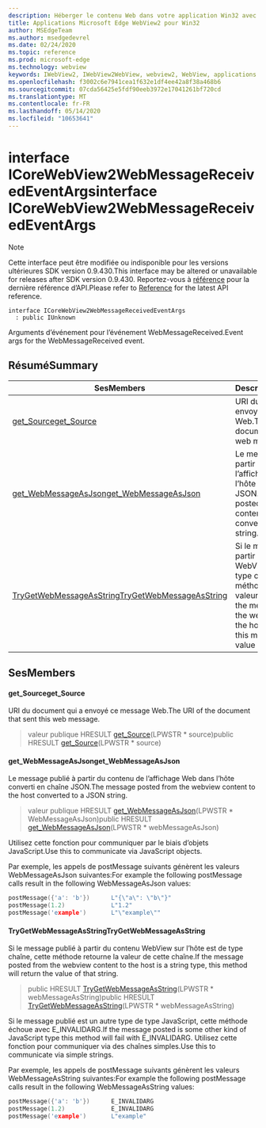```yaml
---
description: Héberger le contenu Web dans votre application Win32 avec le contrôle Microsoft Edge WebView2
title: Applications Microsoft Edge WebView2 pour Win32
author: MSEdgeTeam
ms.author: msedgedevrel
ms.date: 02/24/2020
ms.topic: reference
ms.prod: microsoft-edge
ms.technology: webview
keywords: IWebView2, IWebView2WebView, webview2, WebView, applications Win32, Win32, Edge, ICoreWebView2, ICoreWebView2Host, contrôle de navigateur, html Edge
ms.openlocfilehash: f3002c6e7941cea1f632e1df4ee42a8f38a468b6
ms.sourcegitcommit: 07cda56425e5fdf90eeb3972e17041261bf720cd
ms.translationtype: MT
ms.contentlocale: fr-FR
ms.lasthandoff: 05/14/2020
ms.locfileid: "10653641"
---
```

# <span data-ttu-id="377b8-104">interface ICoreWebView2WebMessageReceivedEventArgs</span><span class="sxs-lookup"><span data-stu-id="377b8-104">interface ICoreWebView2WebMessageReceivedEventArgs</span></span> 

> [!NOTE]
> <span data-ttu-id="377b8-105">Cette interface peut être modifiée ou indisponible pour les versions ultérieures SDK version 0.9.430.</span><span class="sxs-lookup"><span data-stu-id="377b8-105">This interface may be altered or unavailable for releases after SDK version 0.9.430.</span></span> <span data-ttu-id="377b8-106">Reportez-vous à [référence](../../../webview2-api-reference.md) pour la dernière référence d’API.</span><span class="sxs-lookup"><span data-stu-id="377b8-106">Please refer to [Reference](../../../webview2-api-reference.md) for the latest API reference.</span></span>

```
interface ICoreWebView2WebMessageReceivedEventArgs
  : public IUnknown
```

<span data-ttu-id="377b8-107">Arguments d’événement pour l’événement WebMessageReceived.</span><span class="sxs-lookup"><span data-stu-id="377b8-107">Event args for the WebMessageReceived event.</span></span>

## <span data-ttu-id="377b8-108">Résumé</span><span class="sxs-lookup"><span data-stu-id="377b8-108">Summary</span></span>

 <span data-ttu-id="377b8-109">Ses</span><span class="sxs-lookup"><span data-stu-id="377b8-109">Members</span></span>                        | <span data-ttu-id="377b8-110">Descriptions</span><span class="sxs-lookup"><span data-stu-id="377b8-110">Descriptions</span></span>
--------------------------------|---------------------------------------------
[<span data-ttu-id="377b8-111">get_Source</span><span class="sxs-lookup"><span data-stu-id="377b8-111">get_Source</span></span>](#get_source) | <span data-ttu-id="377b8-112">URI du document qui a envoyé ce message Web.</span><span class="sxs-lookup"><span data-stu-id="377b8-112">The URI of the document that sent this web message.</span></span>
[<span data-ttu-id="377b8-113">get_WebMessageAsJson</span><span class="sxs-lookup"><span data-stu-id="377b8-113">get_WebMessageAsJson</span></span>](#get_webmessageasjson) | <span data-ttu-id="377b8-114">Le message publié à partir du contenu de l’affichage Web dans l’hôte converti en chaîne JSON.</span><span class="sxs-lookup"><span data-stu-id="377b8-114">The message posted from the webview content to the host converted to a JSON string.</span></span>
[<span data-ttu-id="377b8-115">TryGetWebMessageAsString</span><span class="sxs-lookup"><span data-stu-id="377b8-115">TryGetWebMessageAsString</span></span>](#trygetwebmessageasstring) | <span data-ttu-id="377b8-116">Si le message publié à partir du contenu WebView sur l’hôte est de type chaîne, cette méthode retourne la valeur de cette chaîne.</span><span class="sxs-lookup"><span data-stu-id="377b8-116">If the message posted from the webview content to the host is a string type, this method will return the value of that string.</span></span>

## <span data-ttu-id="377b8-117">Ses</span><span class="sxs-lookup"><span data-stu-id="377b8-117">Members</span></span>

#### <span data-ttu-id="377b8-118">get_Source</span><span class="sxs-lookup"><span data-stu-id="377b8-118">get_Source</span></span> 

<span data-ttu-id="377b8-119">URI du document qui a envoyé ce message Web.</span><span class="sxs-lookup"><span data-stu-id="377b8-119">The URI of the document that sent this web message.</span></span>

> <span data-ttu-id="377b8-120">valeur publique HRESULT [get_Source](#get_source)(LPWSTR \* source)</span><span class="sxs-lookup"><span data-stu-id="377b8-120">public HRESULT [get_Source](#get_source)(LPWSTR \* source)</span></span>

#### <span data-ttu-id="377b8-121">get_WebMessageAsJson</span><span class="sxs-lookup"><span data-stu-id="377b8-121">get_WebMessageAsJson</span></span> 

<span data-ttu-id="377b8-122">Le message publié à partir du contenu de l’affichage Web dans l’hôte converti en chaîne JSON.</span><span class="sxs-lookup"><span data-stu-id="377b8-122">The message posted from the webview content to the host converted to a JSON string.</span></span>

> <span data-ttu-id="377b8-123">valeur publique HRESULT [get_WebMessageAsJson](#get_webmessageasjson)(LPWSTR \* WebMessageAsJson)</span><span class="sxs-lookup"><span data-stu-id="377b8-123">public HRESULT [get_WebMessageAsJson](#get_webmessageasjson)(LPWSTR \* webMessageAsJson)</span></span>

<span data-ttu-id="377b8-124">Utilisez cette fonction pour communiquer par le biais d’objets JavaScript.</span><span class="sxs-lookup"><span data-stu-id="377b8-124">Use this to communicate via JavaScript objects.</span></span>

<span data-ttu-id="377b8-125">Par exemple, les appels de postMessage suivants génèrent les valeurs WebMessageAsJson suivantes:</span><span class="sxs-lookup"><span data-stu-id="377b8-125">For example the following postMessage calls result in the following WebMessageAsJson values:</span></span>

```cpp
postMessage({'a': 'b'})      L"{\"a\": \"b\"}"
postMessage(1.2)             L"1.2"
postMessage('example')       L"\"example\""
```

#### <span data-ttu-id="377b8-126">TryGetWebMessageAsString</span><span class="sxs-lookup"><span data-stu-id="377b8-126">TryGetWebMessageAsString</span></span> 

<span data-ttu-id="377b8-127">Si le message publié à partir du contenu WebView sur l’hôte est de type chaîne, cette méthode retourne la valeur de cette chaîne.</span><span class="sxs-lookup"><span data-stu-id="377b8-127">If the message posted from the webview content to the host is a string type, this method will return the value of that string.</span></span>

> <span data-ttu-id="377b8-128">public HRESULT [TryGetWebMessageAsString](#trygetwebmessageasstring)(LPWSTR \* webMessageAsString)</span><span class="sxs-lookup"><span data-stu-id="377b8-128">public HRESULT [TryGetWebMessageAsString](#trygetwebmessageasstring)(LPWSTR \* webMessageAsString)</span></span>

<span data-ttu-id="377b8-129">Si le message publié est un autre type de type JavaScript, cette méthode échoue avec E_INVALIDARG.</span><span class="sxs-lookup"><span data-stu-id="377b8-129">If the message posted is some other kind of JavaScript type this method will fail with E_INVALIDARG.</span></span> <span data-ttu-id="377b8-130">Utilisez cette fonction pour communiquer via des chaînes simples.</span><span class="sxs-lookup"><span data-stu-id="377b8-130">Use this to communicate via simple strings.</span></span>

<span data-ttu-id="377b8-131">Par exemple, les appels de postMessage suivants génèrent les valeurs WebMessageAsString suivantes:</span><span class="sxs-lookup"><span data-stu-id="377b8-131">For example the following postMessage calls result in the following WebMessageAsString values:</span></span>

```cpp
postMessage({'a': 'b'})      E_INVALIDARG
postMessage(1.2)             E_INVALIDARG
postMessage('example')       L"example"
```

